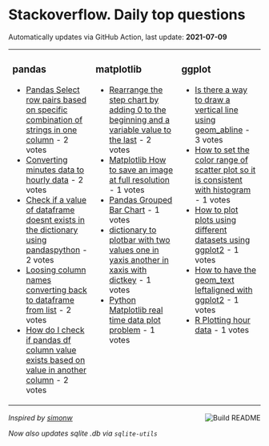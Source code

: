 # Stackoverflow. Daily top questions 

Automatically updates via GitHub Action, last update: **<!-- date starts -->2021-07-09<!-- date ends -->**


<table><tr><td valign="top" width="33%">

### pandas
<!-- pandas starts -->
* [Pandas Select row pairs based on specific combination of strings in one column](https://stackoverflow.com/questions/68319727/pandas-select-row-pairs-based-on-specific-combination-of-strings-in-one-column) - 2 votes
* [Converting minutes data to hourly data](https://stackoverflow.com/questions/68315348/converting-minutes-data-to-hourly-data) - 2 votes
* [Check if a value of dataframe doesnt exists in the dictionary using pandaspython](https://stackoverflow.com/questions/68315014/check-if-a-value-of-dataframe-doesnt-exists-in-the-dictionary-using-pandas-pytho) - 2 votes
* [Loosing column names converting back to dataframe from list](https://stackoverflow.com/questions/68314774/loosing-column-names-converting-back-to-dataframe-from-list) - 2 votes
* [How do I check if pandas df column value exists based on value in another column](https://stackoverflow.com/questions/68312784/how-do-i-check-if-pandas-df-column-value-exists-based-on-value-in-another-column) - 2 votes
<!-- pandas ends -->
</td><td valign="top" width="34%">


### matplotlib
<!-- matplotlib starts -->
* [Rearrange the step chart by adding 0 to the beginning and a variable value to the last](https://stackoverflow.com/questions/68310084/rearrange-the-step-chart-by-adding-0-to-the-beginning-and-a-variable-value-to-th) - 2 votes
* [Matplotlib How to save an image at full resolution](https://stackoverflow.com/questions/68313787/matplotlib-how-to-save-an-image-at-full-resolution) - 1 votes
* [Pandas Grouped Bar Chart](https://stackoverflow.com/questions/68310959/pandas-grouped-bar-chart) - 1 votes
* [dictionary to plotbar with two values one in yaxis another in xaxis with dictkey](https://stackoverflow.com/questions/68313351/dictionary-to-plot-bar-with-two-values-one-in-y-axis-another-in-x-axis-with-dic) - 1 votes
* [Python Matplotlib real time data plot problem](https://stackoverflow.com/questions/68314516/python-matplotlib-real-time-data-plot-problem) - 1 votes
<!-- matplotlib ends -->
</td><td valign="top" width="34%">


### ggplot
<!-- ggplot2 starts -->
* [Is there a way to draw a vertical line using geom_abline](https://stackoverflow.com/questions/68314166/is-there-a-way-to-draw-a-vertical-line-using-geom-abline) - 3 votes
* [How to set the color range of scatter plot so it is consistent with histogram](https://stackoverflow.com/questions/68311933/how-to-set-the-color-range-of-scatter-plot-so-it-is-consistent-with-histogram) - 1 votes
* [How to plot plots using different datasets using ggplot2](https://stackoverflow.com/questions/68317066/how-to-plot-plots-using-different-datasets-using-ggplot2) - 1 votes
* [How to have the geom_text leftaligned with ggplot2](https://stackoverflow.com/questions/68316509/how-to-have-the-geom-text-left-aligned-with-ggplot2) - 1 votes
* [R Plotting hour data](https://stackoverflow.com/questions/68313730/r-plotting-hour-data) - 1 votes
<!-- ggplot2 ends -->
</td></tr></table>

<a href="https://github.com/hp0404/hp0404/actions"><img src="https://github.com/hp0404/hp0404/workflows/Build%20README/badge.svg" align="right" alt="Build README"></a> <p>*Inspired by  [simonw](https://github.com/simonw/simonw)*</p> <p> *Now also updates sqlite .db via `sqlite-utils`* </p>
